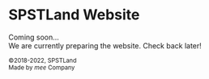 <style>
  <link rel="stylesheet" href="style.css">
</style>

# SPSTLand Website
Coming soon...<br>
We are currently preparing the website. Check back later!<br>

<middle><sub>
  &copy;2018-2022, SPSTLand<br>
  Made by <i>mee</i> Company
</sub></middle>
